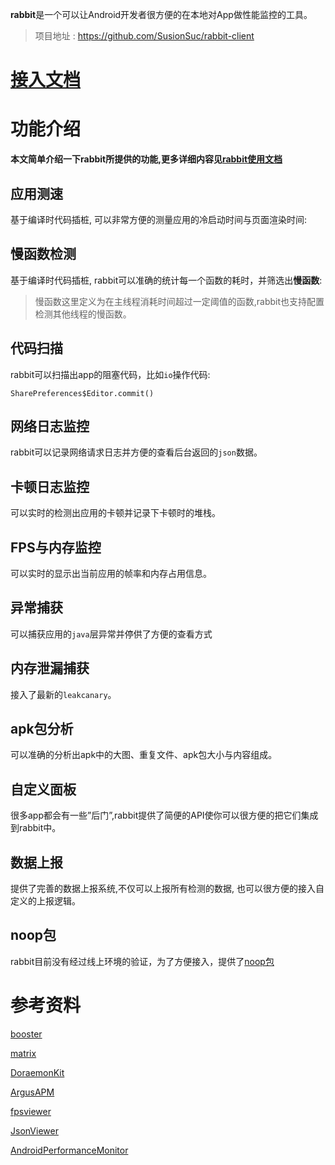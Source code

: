 
**rabbit**是一个可以让Android开发者很方便的在本地对App做性能监控的工具。

>项目地址 : https://github.com/SusionSuc/rabbit-client

# [接入文档]((https://github.com/SusionSuc/rabbit-client/blob/master/documents/README.md))

# 功能介绍

**本文简单介绍一下rabbit所提供的功能,更多详细内容见[rabbit使用文档](https://github.com/SusionSuc/rabbit-client/blob/master/documents/README.md)**

## 应用测速

基于编译时代码插桩, 可以非常方便的测量应用的冷启动时间与页面渲染时间:



## 慢函数检测

基于编译时代码插桩, rabbit可以准确的统计每一个函数的耗时，并筛选出**慢函数**:

>慢函数这里定义为在主线程消耗时间超过一定阈值的函数,rabbit也支持配置检测其他线程的慢函数。



## 代码扫描

rabbit可以扫描出app的阻塞代码，比如`io`操作代码:

```
SharePreferences$Editor.commit()
```

## 网络日志监控

rabbit可以记录网络请求日志并方便的查看后台返回的`json`数据。

## 卡顿日志监控

可以实时的检测出应用的卡顿并记录下卡顿时的堆栈。

## FPS与内存监控

可以实时的显示出当前应用的帧率和内存占用信息。

## 异常捕获

可以捕获应用的`java`层异常并停供了方便的查看方式

## 内存泄漏捕获

接入了最新的`leakcanary`。

## apk包分析

可以准确的分析出apk中的大图、重复文件、apk包大小与内容组成。

## 自定义面板

很多app都会有一些”后门”,rabbit提供了简便的API使你可以很方便的把它们集成到rabbit中。

## 数据上报

提供了完善的数据上报系统,不仅可以上报所有检测的数据, 也可以很方便的接入自定义的上报逻辑。

## noop包

rabbit目前没有经过线上环境的验证，为了方便接入，提供了[noop包](https://github.com/SusionSuc/rabbit-client/blob/master/documents/noop-document.md)

# 参考资料

[booster](https://github.com/didi/booster)

[matrix](https://github.com/Tencent/matrix)

[DoraemonKit](https://github.com/didi/DoraemonKit)

[ArgusAPM](https://github.com/Qihoo360/ArgusAPM)

[fpsviewer](https://github.com/SilenceDut/fpsviewer)

[JsonViewer](https://github.com/smuyyh/JsonViewer)

[AndroidPerformanceMonitor](https://github.com/markzhai/AndroidPerformanceMonitor)